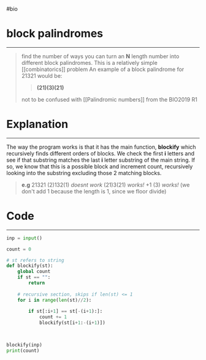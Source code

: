 #bio
# block palindromes
---
> find the number of ways you can turn an **N** length number into different block palindromes. This is a relatively simple [[combinatorics]] problem
> An example of a block palindrome for 21321 would be:
> >**(21)(3)(21)**
> 
> not to be confused with [[Palindromic numbers]] from the BIO2019 R1


# Explanation
---
The way the program works is that it has the main function, **blockify** which recursively finds different orders of blocks.
We check the first **i** letters and see if that substring matches the last **i** letter substring of the main string. If so, we know that this is a possible block and increment count, recursively looking into the substring excluding those 2 matching blocks.

> **e.g**
21321
(2)132(1) *doesnt work*
(21)3(21) *works!* +1
(3) *works!* (we don't add 1 because the length is 1, since we floor divide)

# Code
---
```python
inp = input()

count = 0

# st refers to string
def blockify(st):
    global count
    if st == "":
        return 
    
	# recursive section, skips if len(st) <= 1
    for i in range(len(st)//2):
        
        if st[:i+1] == st[-(i+1):]:
            count += 1
            blockify(st[i+1:-(i+1)])
    


blockify(inp)
print(count)
```